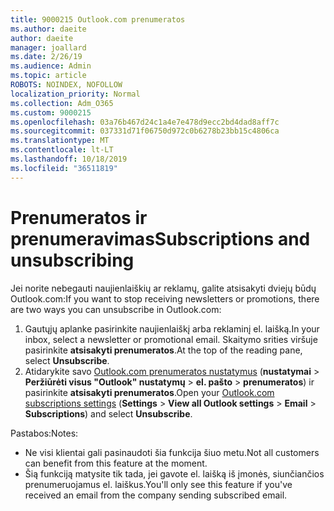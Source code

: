 ```yaml
---
title: 9000215 Outlook.com prenumeratos
ms.author: daeite
author: daeite
manager: joallard
ms.date: 2/26/19
ms.audience: Admin
ms.topic: article
ROBOTS: NOINDEX, NOFOLLOW
localization_priority: Normal
ms.collection: Adm_O365
ms.custom: 9000215
ms.openlocfilehash: 03a76b467d24c1a4e7e478d9ecc2bd4dad8aff7c
ms.sourcegitcommit: 037331d71f06750d972c0b6278b23bb15c4806ca
ms.translationtype: MT
ms.contentlocale: lt-LT
ms.lasthandoff: 10/18/2019
ms.locfileid: "36511819"
---
```

# <a name="subscriptions-and-unsubscribing"></a><span data-ttu-id="ce42d-102">Prenumeratos ir prenumeravimas</span><span class="sxs-lookup"><span data-stu-id="ce42d-102">Subscriptions and unsubscribing</span></span>

<span data-ttu-id="ce42d-103">Jei norite nebegauti naujienlaiškių ar reklamų, galite atsisakyti dviejų būdų Outlook.com:</span><span class="sxs-lookup"><span data-stu-id="ce42d-103">If you want to stop receiving newsletters or promotions, there are two ways you can unsubscribe in Outlook.com:</span></span>

1. <span data-ttu-id="ce42d-104">Gautųjų aplanke pasirinkite naujienlaiškį arba reklaminį el. laišką.</span><span class="sxs-lookup"><span data-stu-id="ce42d-104">In your inbox, select a newsletter or promotional email.</span></span> <span data-ttu-id="ce42d-105">Skaitymo srities viršuje pasirinkite **atsisakyti prenumeratos**.</span><span class="sxs-lookup"><span data-stu-id="ce42d-105">At the top of the reading pane, select **Unsubscribe**.</span></span>
2. <span data-ttu-id="ce42d-106">Atidarykite savo [Outlook.com prenumeratos nustatymus](https://outlook.live.com/mail/options/mail/brandsSubscriptions) (**nustatymai** > **Peržiūrėti visus "Outlook" nustatymų** > **el. pašto** > **prenumeratos**) ir pasirinkite **atsisakyti prenumeratos**.</span><span class="sxs-lookup"><span data-stu-id="ce42d-106">Open your [Outlook.com subscriptions settings](https://outlook.live.com/mail/options/mail/brandsSubscriptions) (**Settings** > **View all Outlook settings** > **Email** > **Subscriptions**) and select **Unsubscribe**.</span></span>

<span data-ttu-id="ce42d-107">Pastabos:</span><span class="sxs-lookup"><span data-stu-id="ce42d-107">Notes:</span></span>

- <span data-ttu-id="ce42d-108">Ne visi klientai gali pasinaudoti šia funkcija šiuo metu.</span><span class="sxs-lookup"><span data-stu-id="ce42d-108">Not all customers can benefit from this feature at the moment.</span></span>
- <span data-ttu-id="ce42d-109">Šią funkciją matysite tik tada, jei gavote el. laišką iš įmonės, siunčiančios prenumeruojamus el. laiškus.</span><span class="sxs-lookup"><span data-stu-id="ce42d-109">You'll only see this feature if you've received an email from the company sending subscribed email.</span></span>